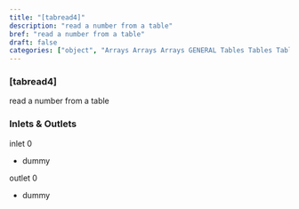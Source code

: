 ```yaml
---
title: "[tabread4]"
description: "read a number from a table"
bref: "read a number from a table"
draft: false
categories: ["object", "Arrays Arrays Arrays GENERAL Tables Tables Tables"]
---
```


### [tabread4]

read a number from a table

### Inlets & Outlets

inlet 0

 - dummy

outlet 0

 - dummy
 
